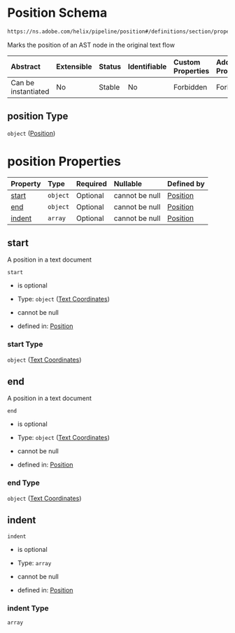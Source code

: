 # Position Schema

```txt
https://ns.adobe.com/helix/pipeline/position#/definitions/section/properties/position
```

Marks the position of an AST node in the original text flow

| Abstract            | Extensible | Status | Identifiable | Custom Properties | Additional Properties | Access Restrictions | Defined In                                                          |
| :------------------ | :--------- | :----- | :----------- | :---------------- | :-------------------- | :------------------ | :------------------------------------------------------------------ |
| Can be instantiated | No         | Stable | No           | Forbidden         | Forbidden             | none                | [section.schema.json\*](section.schema.json "open original schema") |

## position Type

`object` ([Position](mdast-properties-position.md))

# position Properties

| Property          | Type     | Required | Nullable       | Defined by                                                                                                                  |
| :---------------- | :------- | :------- | :------------- | :-------------------------------------------------------------------------------------------------------------------------- |
| [start](#start)   | `object` | Optional | cannot be null | [Position](position-properties-text-coordinates.md "https://ns.adobe.com/helix/pipeline/textcoordinates#/properties/start") |
| [end](#end)       | `object` | Optional | cannot be null | [Position](position-properties-text-coordinates-1.md "https://ns.adobe.com/helix/pipeline/textcoordinates#/properties/end") |
| [indent](#indent) | `array`  | Optional | cannot be null | [Position](position-properties-indent.md "https://ns.adobe.com/helix/pipeline/position#/properties/indent")                 |

## start

A position in a text document

`start`

*   is optional

*   Type: `object` ([Text Coordinates](position-properties-text-coordinates-1.md))

*   cannot be null

*   defined in: [Position](position-properties-text-coordinates-1.md "https://ns.adobe.com/helix/pipeline/textcoordinates#/properties/start")

### start Type

`object` ([Text Coordinates](position-properties-text-coordinates-1.md))

## end

A position in a text document

`end`

*   is optional

*   Type: `object` ([Text Coordinates](position-properties-text-coordinates-1.md))

*   cannot be null

*   defined in: [Position](position-properties-text-coordinates-1.md "https://ns.adobe.com/helix/pipeline/textcoordinates#/properties/end")

### end Type

`object` ([Text Coordinates](position-properties-text-coordinates-1.md))

## indent



`indent`

*   is optional

*   Type: `array`

*   cannot be null

*   defined in: [Position](position-properties-indent.md "https://ns.adobe.com/helix/pipeline/position#/properties/indent")

### indent Type

`array`
